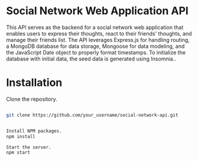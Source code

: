 # Social Network Web Application API

This API serves as the backend for a social network web application that enables users to express their thoughts, react to their friends' thoughts, and manage their friends list. The API leverages Express.js for handling routing, a MongoDB database for data storage, Mongoose for data modeling, and the JavaScript Date object to properly format timestamps. To initialize the database with initial data, the seed data is generated using Insomnia..

# Installation

Clone the repository.

```sh

git clone https://github.com/your_username/social-network-api.git


Install NPM packages.
npm install

Start the server.
npm start
```

